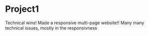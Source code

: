# Project1

Technical wins! Made a responsive multi-page website!! Many many technical issues, mostly in the responsivness 
